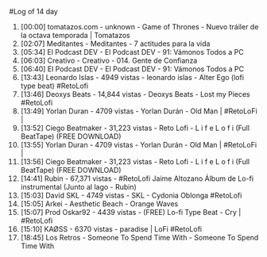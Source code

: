 #Log of 14 day

1. [00:00] tomatazos.com - unknown - Game of Thrones - Nuevo tráiler de la octava temporada | Tomatazos
1. [02:07] Meditantes - Meditantes - 7 actitudes para la vida
1. [05:34] El Podcast DEV - El Podcast DEV - 91: Vámonos Todos a PC
1. [06:03] Creativo - Creativo - 014. Gente de Confianza
1. [06:40] El Podcast DEV - El Podcast DEV - 91: Vámonos Todos a PC
1. [13:43] Leonardo Islas - 4949 vistas - leonardo islas - Alter Ego (lofi type beat) #RetoLofi
1. [13:46] Deoxys Beats - 14,844 vistas - Deoxys Beats - Lost my Pieces #RetoLofi
1. [13:49] Yorlan Duran - 4709 vistas - Yorlan Durán - Old Man | #RetoLoFi  ‎|
1. [13:52] Ciego Beatmaker - 31,223 vistas - Reto Lofi - L  i  f  e  L  o  f  i (Full BeatTape) (FREE DOWNLOAD)
1. [13:55] Yorlan Duran - 4709 vistas - Yorlan Durán - Old Man | #RetoLoFi  ‎|
1. [13:56] Ciego Beatmaker - 31,223 vistas - Reto Lofi - L  i  f  e  L  o  f  i (Full BeatTape) (FREE DOWNLOAD)
1. [14:41] Rubin - 67,371 vistas - #RetoLofi  Jaime Altozano Álbum de Lo-fi instrumental (Junto al lago - Rubin)
1. [15:03] David SKL - 4749 vistas - SKL - Cydonia Oblonga #RetoLofi
1. [15:05] Arkei - Aesthetic Beach - Orange Waves
1. [15:07] Prod Oskar92 - 4439 vistas - (FREE) Lo-fi Type Beat - Cry | #RetoLofi
1. [15:10] KAØSS - 6370 vistas - paradise | LoFi #RetoLofi
1. [18:45] Los Retros - Someone To Spend Time With - Someone To Spend Time With
